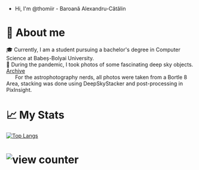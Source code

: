 - Hi, I'm @thomiir - Baroană Alexandru-Cătălin

#  🙋 About me
🎓 Currently, I am a student pursuing a bachelor's degree in Computer Science at Babeș-Bolyai University. 
<br>
🔮 During the pandemic, I took photos of some fascinating deep sky objects. <a href=https://imgur.com/a/zAz6Wsx>Archive</a>
<br> &nbsp;&nbsp;&nbsp;&nbsp;&nbsp; For the astrophotography nerds, all photos were taken from a Bortle 8 Area, stacking was done using DeepSkyStacker and post-processing in PixInsight.

#  📈 My Stats 
[![Top Langs](https://github-readme-stats.vercel.app/api/top-langs/?username=thomiir&theme=dark&hide_progress=true)](https://github.com/anuraghazra/github-readme-stats)
<h1><img src="https://komarev.com/ghpvc/?username=thomiir&style=flat-square&color=orange" alt="view counter"/></h1>
